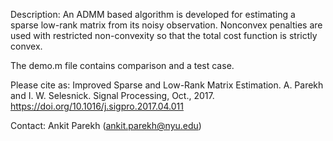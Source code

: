 Description: 
An ADMM based algorithm is developed for estimating a sparse low-rank matrix from its noisy observation. 
Nonconvex penalties are used with restricted non-convexity so that the total cost function is strictly convex. 

The demo.m file contains comparison and a test case. 

Please cite as:
Improved Sparse and Low-Rank Matrix Estimation.
A. Parekh and I. W. Selesnick. Signal Processing, Oct., 2017.  
https://doi.org/10.1016/j.sigpro.2017.04.011

Contact: Ankit Parekh (ankit.parekh@nyu.edu)




